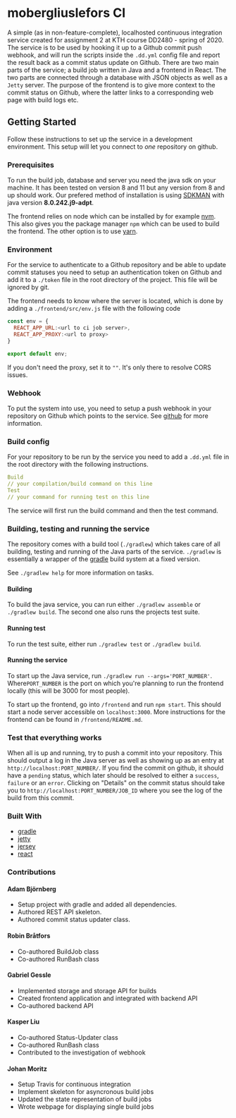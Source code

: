 # mobergliuslefors CI
A simple (as in non-feature-complete), localhosted continuous integration service created for assignment 2 at KTH course DD2480 - spring of 2020. The service is to be used by hooking it up to a Github commit push webhook, and will run the scripts inside the `.dd.yml` config file and report the result back as a commit status update on Github. There are two main parts of the service; a build job written in Java and a frontend in React. The two parts are connected through a database with JSON objects as well as a `Jetty` server. The purpose of the frontend is to give more context to the commit status on Github, where the latter links to a corresponding web page with build logs etc.

## Getting Started
Follow these instructions to set up the service in a development environment. This setup will let you connect to _one_ repository on github.

### Prerequisites
To run the build job, database and server you need the java sdk on your machine. It has been tested on version 8 and 11 but any version from 8 and up should work. Our prefered method of installation is using [SDKMAN](https://sdkman.io/install) with java version __8.0.242.j9-adpt__.

The frontend relies on node which can be installed by for example [nvm](https://github.com/nvm-sh/nvm). This also gives you the package manager `npm` which can be used to build the frontend. The other option is to use [yarn](https://yarnpkg.com/).

### Environment
For the service to authenticate to a Github repository and be able to update commit statuses you need to setup an authentication token on Github and add it to a `./token` file in the root directory of the project. This file will be ignored by git. 

The frontend needs to know where the server is located, which is done by adding a `./frontend/src/env.js` file with the following code
```javascript 
const env = {
  REACT_APP_URL:<url to ci job server>, 
  REACT_APP_PROXY:<url to proxy>
}

export default env;
```

If you don't need the proxy, set it to `""`. It's only there to resolve CORS issues.

### Webhook
To put the system into use, you need to setup a push webhook in your repository on Github which points to the service. See [github](https://developer.github.com/webhooks/) for more information.

### Build config
For your repository to be run by the service you need to add a `.dd.yml` file in the root directory with the following instructions. 

```yml
Build
// your compilation/build command on this line
Test
// your command for running test on this line
```

The service will first run the build command and then the test command.

### Building, testing and running the service
The repository comes with a build tool (`./gradlew`) which takes care of all building, testing and running of the Java parts of the service. `./gradlew` is essentially a wrapper of the [gradle](https://gradle.org/) build system at a fixed version. 

See `./gradlew help` for more information on tasks.

#### Building
To build the java service, you can run either `./gradlew assemble` or `./gradlew build`. The second one also runs the projects test suite.

#### Running test
To run the test suite, either run `./gradlew test` or `./gradlew build`.

#### Running the service
To start up the Java service, run `./gradlew run --args='PORT_NUMBER'`. Where`PORT_NUMBER` is the port on which you're planning to run the frontend locally (this will be 3000 for most people). 

To start up the frontend, go into `/frontend` and run `npm start`. This should start a node server accessible on `localhost:3000`. More instructions for the frontend can be found in `/frontend/README.md`.

### Test that everything works
When all is up and running, try to push a commit into your repository. This should output a log in the Java server as well as showing up as an entry at `http://localhost:PORT_NUMBER/`. If you find the commit on github, it should have a `pending` status, which later should be resolved to either a `success`, `failure` or an `error`. Clicking on "Details" on the commit status should take you to `http://localhost:PORT_NUMBER/JOB_ID` where you see the log of the build from this commit.

### Built With
* [gradle](https://gradle.org/)
* [jetty](https://www.eclipse.org/jetty/)
* [jersey](https://eclipse-ee4j.github.io/jersey/)
* [react](https://reactjs.org/)

### Contributions
#### Adam Björnberg
- Setup project with gradle and added all dependencies.
- Authored REST API skeleton.
- Authored commit status updater class.


#### Robin Bråtfors
- Co-authored BuildJob class
- Co-authored RunBash class

#### Gabriel Gessle
- Implemented storage and storage API for builds
- Created frontend application and integrated with backend API
- Co-authored backend API

#### Kasper Liu
- Co-authored Status-Updater class
- Co-authored RunBash class 
- Contributed to the investigation of webhook

#### Johan Moritz
- Setup Travis for continuous integration
- Implement skeleton for asyncronous build jobs
- Updated the state representation of build jobs
- Wrote webpage for displaying single build jobs
